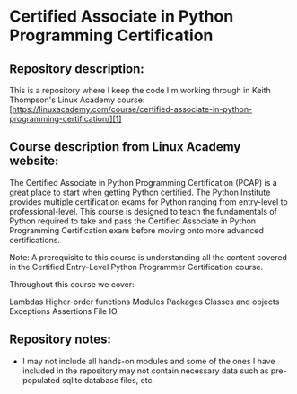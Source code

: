 # Certified Associate in Python Programming Certification

## Repository description:
This is a repository where I keep the code I'm working through in Keith Thompson's Linux Academy course: [https://linuxacademy.com/course/certified-associate-in-python-programming-certification/][1]

## Course description from Linux Academy website:
The Certified Associate in Python Programming Certification (PCAP) is a great place to start when getting Python certified. The Python Institute provides multiple certification exams for Python ranging from entry-level to professional-level. This course is designed to teach the fundamentals of Python required to take and pass the Certified Associate in Python Programming Certification exam before moving onto more advanced certifications.

Note: A prerequisite to this course is understanding all the content covered in the Certified Entry-Level Python Programmer Certification course.

Throughout this course we cover:

Lambdas Higher-order functions Modules Packages Classes and objects Exceptions Assertions File IO

## Repository notes:
- I may not include all hands-on modules and some of the ones I have included in the repository may not contain necessary data such as pre-populated sqlite database files, etc.

[1]:https://linuxacademy.com/course/certified-associate-in-python-programming-certification/